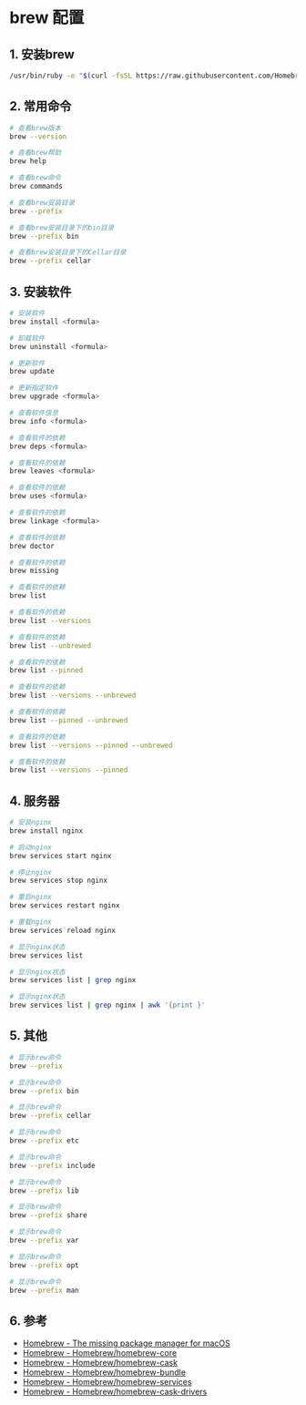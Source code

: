 
# brew 配置

## 1. 安装brew

```bash
/usr/bin/ruby -e "$(curl -fsSL https://raw.githubusercontent.com/Homebrew/install/master/install)"
```

## 2. 常用命令

```bash
# 查看brew版本
brew --version

# 查看brew帮助
brew help

# 查看brew命令
brew commands

# 查看brew安装目录
brew --prefix

# 查看brew安装目录下的bin目录
brew --prefix bin

# 查看brew安装目录下的Cellar目录
brew --prefix cellar

```

## 3. 安装软件

```bash
# 安装软件
brew install <formula>

# 卸载软件
brew uninstall <formula>

# 更新软件
brew update

# 更新指定软件
brew upgrade <formula>

# 查看软件信息
brew info <formula>

# 查看软件的依赖
brew deps <formula>

# 查看软件的依赖
brew leaves <formula>

# 查看软件的依赖
brew uses <formula>

# 查看软件的依赖
brew linkage <formula>

# 查看软件的依赖
brew doctor

# 查看软件的依赖
brew missing

# 查看软件的依赖
brew list

# 查看软件的依赖
brew list --versions

# 查看软件的依赖
brew list --unbrewed

# 查看软件的依赖
brew list --pinned

# 查看软件的依赖
brew list --versions --unbrewed

# 查看软件的依赖
brew list --pinned --unbrewed

# 查看软件的依赖
brew list --versions --pinned --unbrewed

# 查看软件的依赖
brew list --versions --pinned

```

## 4. 服务器

```bash
# 安装nginx
brew install nginx

# 启动nginx
brew services start nginx

# 停止nginx
brew services stop nginx

# 重启nginx
brew services restart nginx

# 重载nginx
brew services reload nginx

# 显示nginx状态
brew services list

# 显示nginx状态
brew services list | grep nginx

# 显示nginx状态
brew services list | grep nginx | awk '{print }'

```

## 5. 其他

```bash
# 显示brew命令
brew --prefix

# 显示brew命令
brew --prefix bin

# 显示brew命令
brew --prefix cellar

# 显示brew命令
brew --prefix etc

# 显示brew命令
brew --prefix include

# 显示brew命令
brew --prefix lib

# 显示brew命令
brew --prefix share

# 显示brew命令
brew --prefix var

# 显示brew命令
brew --prefix opt

# 显示brew命令
brew --prefix man
```

## 6. 参考

- [Homebrew - The missing package manager for macOS](https://brew.sh/)
- [Homebrew - Homebrew/homebrew-core](https://github.com/Homebrew/homebrew-core)
- [Homebrew - Homebrew/homebrew-cask](https://github.com/Homebrew/homebrew-cask)
- [Homebrew - Homebrew/homebrew-bundle](https://github.com/Homebrew/homebrew-bundle)
- [Homebrew - Homebrew/homebrew-services](https://github.com/Homebrew/homebrew-services)
- [Homebrew - Homebrew/homebrew-cask-drivers]()